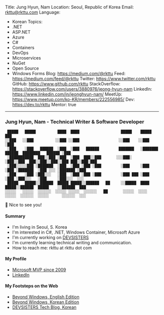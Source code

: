 Title: Jung Hyun, Nam
Location: Seoul, Republic of Korea
Email: rkttu@rkttu.com
Language:
  - Korean
Topics:
  - .NET
  - ASP.NET
  - Azure
  - C#
  - Containers
  - DevOps
  - Microservices
  - NuGet
  - Open Source
  - Windows Forms
Blog: https://medium.com/@rkttu
Feed: https://medium.com/feed/@rkttu
Twitter: https://www.twitter.com/rkttu
GitHub: https://www.github.com/rkttu
StackOverflow: https://stackoverflow.com/users/3880976/jeong-hyun-nam
LinkedIn: https://www.linkedin.com/in/jeonghyun-nam/
MeetUp: https://www.meetup.com/ko-KR/members/222556985/
Dev: https://dev.to/rkttu
Mentor: true
---

### Jung Hyun, Nam - Technical Writer & Software Developer

```text
 █████   █████          ████  ████                   █████    █████                                  ███
░░███   ░░███          ░░███ ░░███                  ░░███    ░░███                                  ░███
 ░███    ░███   ██████  ░███  ░███   ██████         ███████   ░███████    ██████  ████████   ██████ ░███
 ░███████████  ███░░███ ░███  ░███  ███░░███       ░░░███░    ░███░░███  ███░░███░░███░░███ ███░░███░███
 ░███░░░░░███ ░███████  ░███  ░███ ░███ ░███         ░███     ░███ ░███ ░███████  ░███ ░░░ ░███████ ░███
 ░███    ░███ ░███░░░   ░███  ░███ ░███ ░███         ░███ ███ ░███ ░███ ░███░░░   ░███     ░███░░░  ░░░ 
 █████   █████░░██████  █████ █████░░██████   ██     ░░█████  ████ █████░░██████  █████    ░░██████  ███
░░░░░   ░░░░░  ░░░░░░  ░░░░░ ░░░░░  ░░░░░░   ██       ░░░░░  ░░░░ ░░░░░  ░░░░░░  ░░░░░      ░░░░░░  ░░░ 
```

👋 Nice to see you!

#### Summary

- I'm living in Seoul, S. Korea
- I'm interested in C#, .NET, Windows Container, Microsoft Azure
- I'm currently working on [DEVSISTERS](https://github.com/devsisters)
- I'm currently learning technical writing and communication.
- How to reach me: rkttu at rkttu dot com

#### My Profile

- [Microsoft MVP since 2009](https://mvp.microsoft.com/en-us/PublicProfile/4024633)
- [LinkedIn](https://www.linkedin.com/in/jeonghyun-nam/)

#### My Footsteps on the Web

- [Beyond Windows, English Edition](https://medium.com/rkttu)
- [Beyond Windows, Korean Edition](https://medium.com/beyond-the-windows-korean-edition)
- [DEVSISTERS Tech Blog, Korean](https://tech.devsisters.com)
